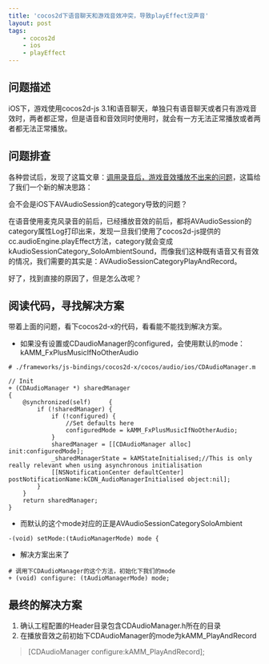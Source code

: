 ```yaml
---
title: 'cocos2d下语音聊天和游戏音效冲突，导致playEffect没声音'
layout: post
tags:
    - cocos2d
    - ios
    - playEffect
---
```


## 问题描述
iOS下，游戏使用cocos2d-js 3.1和语音聊天，单独只有语音聊天或者只有游戏音效时，两者都正常，但是语音和音效同时使用时，就会有一方无法正常播放或者两者都无法正常播放。

## 问题排查
各种尝试后，发现了这篇文章：[调用录音后，游戏音效播放不出来的问题](http://www.imgeek.org/forum.php?mod=viewthread&tid=651)，这篇给了我们一个新的解决思路：  

会不会是iOS下AVAudioSession的category导致的问题？

在语音使用麦克风录音的前后，已经播放音效的前后，都将AVAudioSession的category属性Log打印出来，发现一旦我们使用了cocos2d-js提供的cc.audioEngine.playEffect方法，category就会变成kAudioSessionCategory_SoloAmbientSound，而像我们这种既有语音又有音效的情况，我们需要的其实是：AVAudioSessionCategoryPlayAndRecord。  

好了，找到直接的原因了，但是怎么改呢？

## 阅读代码，寻找解决方案
带着上面的问题，看下cocos2d-x的代码，看看能不能找到解决方案。

* 如果没有设置或CDaudioManager的configured，会使用默认的mode：kAMM_FxPlusMusicIfNoOtherAudio

```
# ./frameworks/js-bindings/cocos2d-x/cocos/audio/ios/CDAudioManager.m

// Init
+ (CDAudioManager *) sharedManager
{
    @synchronized(self)     {
        if (!sharedManager) {
            if (!configured) {
                //Set defaults here
                configuredMode = kAMM_FxPlusMusicIfNoOtherAudio;
            }
            sharedManager = [[CDAudioManager alloc] init:configuredMode];
            _sharedManagerState = kAMStateInitialised;//This is only really relevant when using asynchronous initialisation
            [[NSNotificationCenter defaultCenter] postNotificationName:kCDN_AudioManagerInitialised object:nil];
        }    
    }
    return sharedManager;
}
```

* 而默认的这个mode对应的正是AVAudioSessionCategorySoloAmbient  

```
-(void) setMode:(tAudioManagerMode) mode {
```

* 解决方案出来了  

```
# 调用下CDAudioManager的这个方法，初始化下我们的mode
+ (void) configure: (tAudioManagerMode) mode;
```

## 最终的解决方案

1. 确认工程配置的Header目录包含CDAudioManager.h所在的目录  
2. 在播放音效之前初始下CDAudioManager的mode为kAMM_PlayAndRecord  
> [CDAudioManager configure:kAMM_PlayAndRecord];

